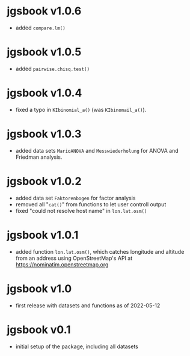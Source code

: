 # jgsbook v1.0.6

* added `compare.lm()`


# jgsbook v1.0.5

* added `pairwise.chisq.test()`

# jgsbook v1.0.4

* fixed a typo in `KIbinomial_a()` (was `KIbinomail_a()`).

# jgsbook v1.0.3

* added data sets `MarioANOVA` and `Messwiederholung` for ANOVA and Friedman analysis.

# jgsbook v1.0.2

* added data set `Faktorenbogen` for factor analysis
* removed all "`cat()`" from functions to let user controll output
* fixed "could not resolve host name" in `lon.lat.osm()`


# jgsbook v1.0.1

* added function `lon.lat.osm()`, which catches longitude and altitude from an address using OpenStreetMap's API at <https://nominatim.openstreetmap.org>

# jgsbook v1.0

* first release with datasets and functions as of 2022-05-12

# jgsbook v0.1

* initial setup of the package, including all datasets

